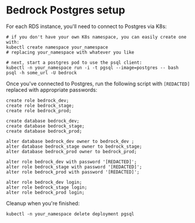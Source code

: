 # Bedrock Postgres setup

For each RDS instance, you'll need to connect to Postgres via K8s:

```
# if you don't have your own K8s namespace, you can easily create one with:
kubectl create namespace your_namespace
# replacing your_namespace with whatever you like

# next, start a postgres pod to use the psql client:
kubectl -n your_namespace run -i -t pgsql --image=postgres -- bash
psql -h some_url -U bedrock
```

Once you've connected to Postgres, run the following script with `[REDACTED]` replaced with appropriate passwords:

```
create role bedrock_dev;
create role bedrock_stage;
create role bedrock_prod;

create database bedrock_dev;
create database bedrock_stage;
create database bedrock_prod;

alter database bedrock_dev owner to bedrock_dev ;
alter database bedrock_stage owner to bedrock_stage;
alter database bedrock_prod owner to bedrock_prod;

alter role bedrock_dev with password '[REDACTED]';
alter role bedrock_stage with password '[REDACTED]';
alter role bedrock_prod with password '[REDACTED]';

alter role bedrock_dev login;
alter role bedrock_stage login;
alter role bedrock_prod login;
```

Cleanup when you're finished:

```
kubectl -n your_namespace delete deployment pgsql
```